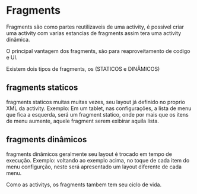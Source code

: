 # Fragments

Fragments são como partes reutilizaveis de uma activity, é possivel criar uma activity com varias estancias de
fragments assim tera uma activity dinâmica.

O principal vantagem dos fragments, são para reaproveitamento de codigo e UI.

Existem dois tipos de fragments, os (STATICOS e DINÂMICOS)

## fragments staticos
fragments staticos muitas muitas vezes, seu layout já definido no proprio XML da activity.
Exemplo: Em um tablet, nas configurações, a lista de menu que fica a esquerda, será um fragment statico, onde
por mais que os itens de menu aumente, aquele fragment serem exibirar aquila lista.

## fragments dinâmicos
fragments dinâmicos geralmente seu layout é trocado em tempo de execução.
Exemplo: voltando ao exemplo acima, no toque de cada item do menu configurção, neste será apresentado um layout diferente
de cada menu.

Como as activitys, os fragments tambem tem seu ciclo de vida.